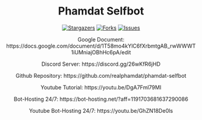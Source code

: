 <div align="center">
  <h1>Phamdat Selfbot</h1>

  [![Stargazers](https://img.shields.io/github/stars/realphamdat/phamdat-selfbot?style=for-the-badge&logo=&color=blue)](https://github.com/realphamdat/phamdat-selfbot/stargazers)
  [![Forks](https://img.shields.io/github/forks/realphamdat/phamdat-selfbot?style=for-the-badge&logo=&color=blue)](https://github.com/realphamdat/phamdat-selfbot/network/members)
  [![Issues](https://img.shields.io/github/issues/realphamdat/phamdat-selfbot?style=for-the-badge&logo=&color=informational)](https://github.com/realphamdat/phamdat-selfbot/issues)

  <p>Google Document: https://docs.google.com/document/d/1T58mo4kYlC6fXrbmtgAB_rwWWWT1iUMniajOBhHc6pA/edit</p>
  <p>Discord Server: https://discord.gg/26wKfR6jHD</p>
  <p>Github Repository: https://github.com/realphamdat/phamdat-selfbot</p>
  <p>Youtube Tutorial: https://youtu.be/DgA7Fml79MI</p>
  <p>Bot-Hosting 24/7: https://bot-hosting.net/?aff=1191703681637290086</p>
  <p>Youtube Bot-Hosting 24/7: https://youtu.be/GhZN18De0ls</p>

</div>
